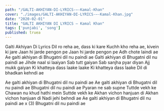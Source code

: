 ```yaml
---
path: "/GALTI-AKHIYAN-DI-LYRICS-–-Kamal-Khan"
cover: "./images/GALTI-AKHIYAN-DI-LYRICS-–-Kamal-Khan.jpg"
date: "2020-02-01"
title: "GALTI AKHIYAN DI LYRICS – Kamal Khan"
tags: ['punjabi', 'song']
published: truea
---
```


Galti Akhiyan Di Lyrics
Dil ro reha ae, dass ki kare
Kuchh kho reha ae, kivein ki jare
Jaan hi jarde pengon pe
Jaan hi jarde pengon pe
Adh chote laindi ae
Ae galti akhiyan di
Bhugatni dil nu paindi ae
Galti akhiyan di
Bhugatni dil nu paindi ae
Jihde naal si laaiyan
Sab tutt gaiyan
Sab sanjha pyar diyan
Ajj mukk gaiyan
Ki khatteya dass laake laake
Ki khatteya dass laake
Dil di bhadkan kehndi ae






Ae galti akhiyan di
Bhugatni dil nu paindi ae
Ae galti akhiyan di
Bhugatni dil nu paindi ae
Bhugatni dil nu paindi ae
Pyaran ne sab supne
Tuttde vekh ke
Chawan nu khud hathi mein
Suttde vekh ke
Akhan vichon hanjuan di
Akhan vichon hanjuan di
Nadi jehi behndi ae
Ae galti akhiyan di
Bhugatni dil nu paindi ae x (3)
Bhugatni dil nu paindi ae
